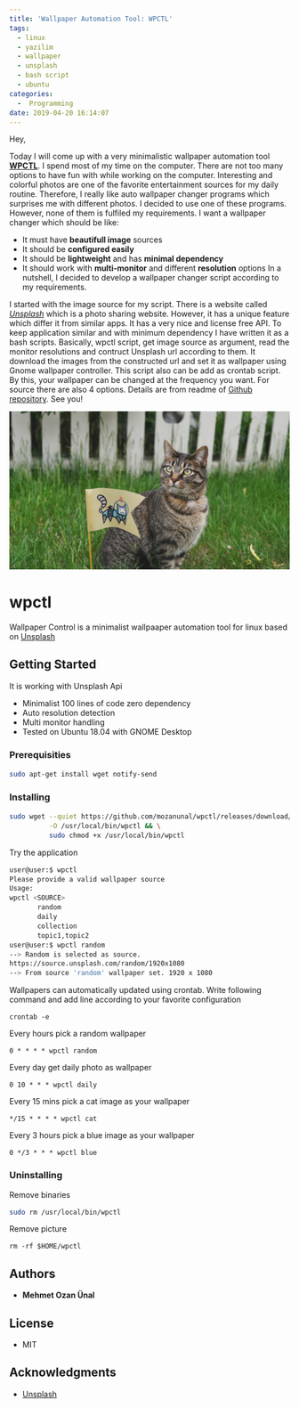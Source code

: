```yaml
---
title: 'Wallpaper Automation Tool: WPCTL'
tags:
  - linux
  - yazilim
  - wallpaper
  - unsplash
  - bash script
  - ubuntu
categories:
  -  Programming
date: 2019-04-20 16:14:07
---
```


Hey,

Today I will come up with a very minimalistic wallpaper automation tool [**WPCTL**](https://github.com/mozanunal/wpctl). I spend most of my time on the computer. There are not too many options to have fun with while working on the computer. Interesting and colorful photos are one of the favorite entertainment sources for my daily routine. Therefore, I really like auto wallpaper changer programs which surprises me with different photos. I decided to use one of these programs. However, none of them is fulfiled my requirements. I want a wallpaper changer which should be like:
- It must have **beautifull image** sources
- It should be **configured easily**
- It should be **lightweight** and has **minimal dependency**
- It should work with **multi-monitor** and different **resolution** options
In a nutshell, I decided to develop a wallpaper changer script according to my requirements.

I started with the image source for my script. There is a website called *[Unsplash](https://unsplash.com/)* which is a photo sharing website. However, it has a unique feature which differ it from similar apps. It has a very nice and license free API. To keep application similar and with minimum dependency I have written it as a bash scripts. Basically, wpctl script, get image source as argument, read the monitor resolutions and contruct Unsplash url according to them. It download the images from the constructed url and set it as wallpaper using Gnome wallpaper controller. This script also can be add as crontab script. By this, your wallpaper can be changed at the frequency you want. For source there are also 4 options. Details are from readme of [Github repository](https://github.com/mozanunal/wpctl). See you!

![Example Wallpaper from Unsplash](/images/wallpaper.jpeg)

# wpctl
 
Wallpaper Control is a minimalist wallpaaper automation tool for linux based on [Unsplash](https://unsplash.com/)


## Getting Started
It is working with Unsplash Api

- Minimalist 100 lines of code zero dependency
- Auto resolution detection
- Multi monitor handling
- Tested on Ubuntu 18.04 with GNOME Desktop

### Prerequisities

```bash
sudo apt-get install wget notify-send
```

### Installing

```bash
sudo wget --quiet https://github.com/mozanunal/wpctl/releases/download/0.0.2/wpctl \
          -O /usr/local/bin/wpctl && \
          sudo chmod +x /usr/local/bin/wpctl

```

Try the application
```bash
user@user:$ wpctl
Please provide a valid wallpaper source
Usage:
wpctl <SOURCE>
       random
       daily
       collection
       topic1,topic2
user@user:$ wpctl random
--> Random is selected as source.
https://source.unsplash.com/random/1920x1080
--> From source 'random' wallpaper set. 1920 x 1080
```

Wallpapers can automatically updated using crontab. Write following command and add line according to your favorite configuration
```
crontab -e
```


Every hours pick a random wallpaper
```
0 * * * * wpctl random
```

Every day get daily photo as wallpaper
```
0 10 * * * wpctl daily
```

Every 15 mins pick a cat image as your wallpaper
```
*/15 * * * * wpctl cat
```

Every 3 hours pick a blue image as your wallpaper
```
0 */3 * * * wpctl blue
```


### Uninstalling

Remove binaries
```bash
sudo rm /usr/local/bin/wpctl
```

Remove picture
```
rm -rf $HOME/wpctl
```

## Authors

* **Mehmet Ozan Ünal**

## License

* MIT

## Acknowledgments

* [Unsplash](https://unsplash.com/)

